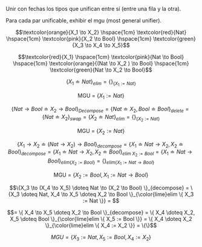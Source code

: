 Unir con fechas los tipos que unifican entre sí (entre una fila y la otra). 

Para cada par unificable, exhibir el
mgu (most general unifier).

```math
\textcolor{orange}{X_1 \to X_2} \hspace{1cm} 
\textcolor{red}{Nat} \hspace{1cm} \textcolor{pink}{X_2 \to Bool} \hspace{1cm} 
\textcolor{green}{X_3 \to X_4 \to X_5}
```

```math
\textcolor{red}{X_1} \hspace{1cm} \textcolor{pink}{Nat \to Bool} \hspace{1cm} 
\textcolor{orange}{(Nat \to X_2 ) \to Bool} \hspace{1cm} 
\textcolor{green}{Nat \to X_2 \to Bool}
```

```math
\{X_1 \doteq Nat\}_{elim} = \{\}_{ \{X_1 := Nat \}}
```

```math
\text{MGU = } \{ X_1 := Nat \}
```

```math
\{Nat \to Bool \doteq X_2 \to Bool\}_{Decompose} = \{Nat \doteq X_2, Bool \doteq Bool\}_{delete} = \{Nat \doteq X_2\}_{swap} = \{X_2 \doteq Nat\}_{elim} = \{\}_{ \{ X_2 := Nat\} }
```

```math
\text{MGU = } \{ X_2 := Nat \}
```

```math
\{X_1 \to X_2 \doteq (Nat \to X_2 ) \to Bool \}_{decompose} = \{X_1 \doteq Nat \to X_2,  X_2 \doteq Bool \}_{decompose} = \{X_1 \doteq Nat \to X_2,  X_2 \doteq Bool \}_{elim\ X_2 := Bool} = \{X_1 \doteq Nat \to Bool \}_{elim \{X_2 := Bool \}} = \{\}_{elim \{X_1 := Nat \to Bool\}}
```

```math
\text{MGU = } \{X_2 := Bool, X_1 := Nat \to Bool \}
```

```math
\{X_3 \to (X_4 \to X_5) \doteq Nat \to (X_2 \to Bool) \}_{decompose} = 
\{X_3 \doteq Nat, X_4 \to X_5 \doteq X_2 \to Bool \}_{\color{lime}elim \{ X_3 := Nat \}} = 
```

```math
= \{ X_4 \to X_5 \doteq X_2 \to Bool  \}_{decompose} = \{ X_4 \doteq X_2, X_5 \doteq Bool  \}_{\color{lime}elim \{ X_5 := Bool \}} = \{ X_4 \doteq X_2 \}_{\color{lime}elim \{ X_4 := X_2 \}} = \{\}
```

```math
MGU = \{ X_3 := Nat, X_5 := Bool, X_4 := X_2 \}
```